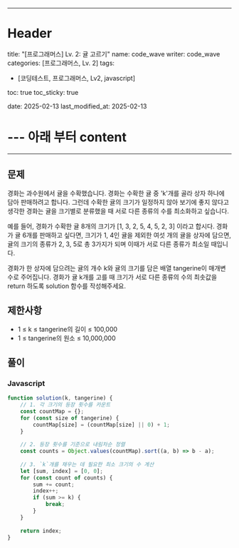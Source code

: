 

---
# Header
title: "[프로그래머스] Lv. 2: 귤 고르기"
name: code_wave
writer: code_wave
categories: [프로그래머스, Lv. 2]
tags:
- [코딩테스트, 프로그래머스, Lv2, javascript]

toc: true
toc_sticky: true

date: 2025-02-13
last_modified_at: 2025-02-13

# --- 아래 부터 content
---

## 문제
경화는 과수원에서 귤을 수확했습니다. 경화는 수확한 귤 중 'k'개를 골라 상자 하나에 담아 판매하려고 합니다. 그런데 수확한 귤의 크기가 일정하지 않아 보기에 좋지 않다고 생각한 경화는 귤을 크기별로 분류했을 때 서로 다른 종류의 수를 최소화하고 싶습니다.

예를 들어, 경화가 수확한 귤 8개의 크기가 [1, 3, 2, 5, 4, 5, 2, 3] 이라고 합시다. 경화가 귤 6개를 판매하고 싶다면, 크기가 1, 4인 귤을 제외한 여섯 개의 귤을 상자에 담으면, 귤의 크기의 종류가 2, 3, 5로 총 3가지가 되며 이때가 서로 다른 종류가 최소일 때입니다.

경화가 한 상자에 담으려는 귤의 개수 k와 귤의 크기를 담은 배열 tangerine이 매개변수로 주어집니다. 경화가 귤 k개를 고를 때 크기가 서로 다른 종류의 수의 최솟값을 return 하도록 solution 함수를 작성해주세요.

## 제한사항
- 1 ≤ k ≤ tangerine의 길이 ≤ 100,000
- 1 ≤ tangerine의 원소 ≤ 10,000,000

## 풀이
### Javascript
```js
function solution(k, tangerine) {
    // 1. 각 크기의 등장 횟수를 카운트
    const countMap = {};
    for (const size of tangerine) {
        countMap[size] = (countMap[size] || 0) + 1;
    }
  
    // 2. 등장 횟수를 기준으로 내림차순 정렬
    const counts = Object.values(countMap).sort((a, b) => b - a);
  
    // 3. `k`개를 채우는 데 필요한 최소 크기의 수 계산
    let [sum, index] = [0, 0];
    for (const count of counts) {
        sum += count;
        index++;
        if (sum >= k) {
            break;
        }
    }
  
    return index;
}
```
